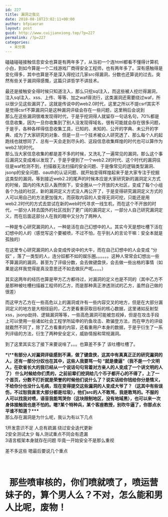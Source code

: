 ```yaml
---
id: 227
title: 漏洞之我见
date: 2018-08-18T23:02:11+00:00
author: bfpiaoran
layout: post
guid: http://www.cuijianxiong.top/?p=227
permalink: /?p=227
categories:
  - 未分类
---
```

磕磕碰碰接触信息安全也算是有两年多了，从当初一个连html都看不懂得计算机小白，到如今算是一个二线游戏厂商得安全工程师，也有两年多了。深有感触得是变化得多，其中也算是不是深入得挖过几家src得漏洞，分数也还算说的过去。突然有些关于漏洞得感慨，这篇只讲哲学不讲技术。

最还是接触安全得时候只知道注入，那么只挖sql注入，而这些被人挖烂得漏洞，注入sql注入、xss、上传、等等、加之waf得流行，这类漏洞还需要绕过waf，所以很少见这些漏洞了。这就是传说中的web2.0时代，这里之所以不提csrf其实不是觉得csrf不算漏洞只是这种漏洞评级会存在一些问题，这里稍后会说到  
那么在这些漏洞很难发现得时代，于是乎挖洞得人就留存一句话名句，70%都是信息收集，因为一旦你收集到了别人没发现得域名，很有可能就会存在很多问题，于是乎，各种各样得信息收集工具，已知的、未知的、公开的字典、未公开的字典、成为了大家研究的对象、但是一旦一个技术被众人研究透了、那么每个人的起跑线也就想同了、总有一天会走到尽头的、这段信息收集辉煌的时代也可以算作为web2.1的时代。  
那么当大家信息收集的都是差不多的时候，又洗礼了一遍常见的漏洞，那么这个事后漏洞又变成难以发现了，于是乎便到了一个web2.2的时代、这个时代的漏洞往往是waf检测不到，扫描器无法扫描的安全问题、于是像常见的逻辑类型漏洞、jsonp的安全问题、oauth的认证问题、就开始变得辉煌起来于是大家专注于挖掘这类型的漏洞，等到接近web2.2的尾声的时候本应是大家研究新的漏洞定义方式的时候，国内的伟大巨人轰然倒下，安全圈从一个开放的大社区，变成了每个小组各个为战的社区，新的漏洞定义方式没人再公开了，于是变得研究漏洞定义方式的人可以用自己的方法更加强大，而获取内容的人变得无洞可挖，只能还是用web2.2时代的方式去尝试在新的web时代寻求一线生机，而在这个不开放的时代，一部分人转去国外的社区找到了更广阔的漏洞定义，一部分人自己研究漏洞定义，而在后面这部分人在我的眼中又分为了两种人

一种是专心研究漏洞的人，一种是活在自己幻想中的人。其实今天是想吐槽下活在幻想中的人的（感觉写这个要被喷，不过不怕，在乎别人的言论干嘛：安全本就是孤独的）

在这里专心研究漏洞的人会变成传说中的大牛，而在自己幻想中的人会变成 “分奴” ，落了一类型的人，连分奴都不如的娱乐圈。。。。。。这种人常常会幻想出一些不算漏洞的漏洞，甚至为了评级分数，会去做键盘侠，会去做一些出格的事情（如果是这样我觉得是真没意思还不如去做灰产呢。。。。）

其实这两年的经历也算是甲方乙方都待过，对漏洞的定义也是不同的（其中乙方不是那种被吐槽扫描器工程师的乙方，而是那种真正渗透测试的乙方，虽然自己做的很差）

而这甲方乙方在一些高危以上的漏洞或许有一些内容交叉的地方，但是在大部分漏洞定义的地方是大相径庭的，乙方更看重获取目标的核心数据，这里诸如反射型xss，jsonp劫持、逻辑漏洞等等，一些高危漏洞可能被忽视掉，但是在攻击手段上可以使用一些诸如社会工程学所延申的钓鱼攻击、欺骗登方法，而在甲方的评级就截然不同了，除了乙方看重的内容，还看重用户本身的数据，于是乎衍生了一系列评级的方法，衍生了两种安全定义，威胁情报和常规漏洞。

到了这里其实忘了接下来要说啥了。。。也算差不多了 该吐槽吐槽了。

**\*\\*\*有部分人对漏洞评级感到不满，做了键盘侠，这其中有真真正正的研究漏洞的人，还有一部分分奴也在其中，这些人我要骂一句 “就是傻逼”（我不是一个文明人，在砍省长大的我已经从一个说话句句背着对方亲人的人变成了一个讲文明的人了） 什么时候给你们贯的，之前前辈们挖洞给几个币子都开心的不得了，上了一个首页，分数不打折就是荣誉的时候他们说什么了？说实话给你钱给你分是情义，不给你分也没什么毛病，现在变得提交这些漏洞的人变成大爷了？（这其中有些误伤，不过恕我直言大部分都是垃圾），他们src的人不敢骂，我是敢骂的。不服的人可以找我对喷，语音我能骂哭你（这块限制地区，没有地域黑），也可以来一次身体接触我也是不怕的。嗯?某个特种兵，某个客座教授，别吹牛逼了，你那点水平谁不知道？\*\*\***  
那么存在漏洞是为什么呢，我认为有以下几点

1开发意识不足 人总有疏漏 绕过安全迭代更新  
2安全测试太少 每人测试重点不同会有遗漏  
3语言框架本身就存在问题 毕竟一开始安全不是那么重视

差不多这些 嗯最后要说几个重点

&nbsp;

#   那些喷审核的，你们喷就喷了，喷运营妹子的，算个男人么？不对，怎么能和男人比呢，废物！
